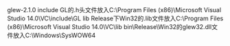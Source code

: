 glew-2.1.0
 include GL的.h头文件放入C:\Program Files (x86)\Microsoft Visual Studio 14.0\VC\include\GL
 lib Release下Win32的.lib文件放入C:\Program Files (x86)\Microsoft Visual Studio 14.0\VC\lib
 bin\Release\Win32的glew32.dll文件放入C:\Windows\SysWOW64